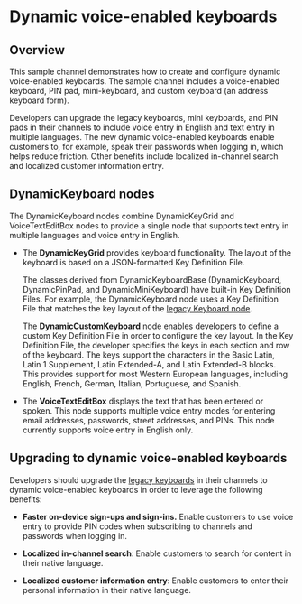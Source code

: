 # Dynamic voice-enabled keyboards

## Overview

This sample channel demonstrates how to create and configure dynamic voice-enabled keyboards. The sample channel includes a voice-enabled keyboard, PIN pad, mini-keyboard, and custom keyboard (an address keyboard form). 

Developers can upgrade the legacy keyboards, mini keyboards, and PIN pads in their channels to include voice entry in English and text entry in multiple languages. The new dynamic voice-enabled keyboards enable customers to, for example, speak their passwords when logging in, which helps reduce friction. Other benefits include localized in-channel search and localized customer information entry. 

## DynamicKeyboard nodes

The DynamicKeyboard nodes combine DynamicKeyGrid and VoiceTextEditBox nodes to provide a single node that supports text entry in multiple languages and voice entry in English.

- The **DynamicKeyGrid** provides keyboard functionality. The layout of the keyboard is based on a JSON-formatted Key Definition File. 

  The classes derived from DynamicKeyboardBase (DynamicKeyboard, DynamicPinPad, and DynamicMiniKeyboard) have built-in Key Definition Files. For example, the DynamicKeyboard node uses a Key Definition File that matches the key layout of the [legacy Keyboard node](https://developer.roku.com/docs/references/scenegraph/dialog-nodes/dialog.md). 

  The **DynamicCustomKeyboard** node enables developers to define a custom Key Definition File in order to configure the key layout. In the Key Definition File, the developer specifies the keys in each section and row of the keyboard. The keys support the characters in the Basic Latin, Latin 1 Supplement, Latin Extended-A, and Latin Extended-B blocks. This provides support for most Western European languages, including English, French, German, Italian, Portuguese, and Spanish. 

- The **VoiceTextEditBox** displays the text that has been entered or spoken. This node supports multiple voice entry modes for entering email addresses, passwords, street addresses, and PINs. This node currently supports voice entry in English only.

## Upgrading to dynamic voice-enabled keyboards

Developers should upgrade the [legacy keyboards](https://developer.roku.com/docs/references/scenegraph/dialog-nodes/dialog.md) in their channels to dynamic voice-enabled keyboards in order to leverage the following benefits: 

- **Faster on-device sign-ups and sign-ins.** Enable customers to use voice entry to provide PIN codes when subscribing to channels and passwords when logging in. 

- **Localized in-channel search**: Enable customers to search for content in their native language. 

- **Localized customer information entry**: Enable customers to enter their personal information in their native language. 
